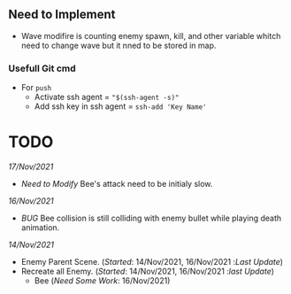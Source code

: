 ## Need to Implement
* Wave modifire is counting enemy spawn, kill, and other variable whitch need to change wave but it nned to be stored in map.

### Usefull Git cmd

* For  `push`
    * Activate ssh agent = `"$(ssh-agent -s)"`
    * Add ssh key in ssh agent = `ssh-add 'Key Name'`

# TODO
*17/Nov/2021*
* *Need to Modify* Bee's attack need to be initialy slow.

*16/Nov/2021*
* *BUG* Bee collision is still colliding with enemy bullet while playing death animation.

*14/Nov/2021*
* Enemy Parent Scene. (*Started*: 14/Nov/2021, 16/Nov/2021 :*Last Update*)
* Recreate all Enemy. (*Started*: 14/Nov/2021, 16/Nov/2021 :*last Update*)
    * Bee (*Need Some Work*: 16/Nov/2021)